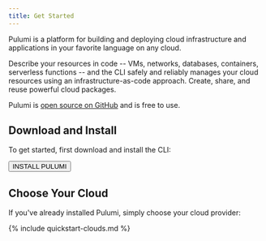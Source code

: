 ```yaml
---
title: Get Started
---
```


Pulumi is a platform for building and deploying cloud infrastructure and applications in your favorite language on any
cloud.

Describe your resources in code -- VMs, networks, databases, containers, serverless functions --
and the CLI safely and reliably manages your cloud resources using an infrastructure-as-code approach.
Create, share, and reuse powerful cloud packages.

Pulumi is [open source on GitHub](https://github.com/pulumi/pulumi) and is free to use.

## Download and Install

To get started, first download and install the CLI:

<a href="install"><button class="button primary small">INSTALL PULUMI</button></a>

## Choose Your Cloud

If you've already installed Pulumi, simply choose your cloud provider:

{% include quickstart-clouds.md %}

<!--TODO: use cases, competition -->
